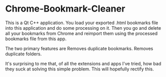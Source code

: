 # Chrome-Bookmark-Cleaner

This is a Qt C++ application. You load your exported .html bookmarks file into this application and do some processing on it. Then you go and delete all your bookmarks from Chrome and reimport them using the processed bookmarks file from this app.

The two primary features are Removes duplicate bookmarks. Removes duplicate folders.

It's surprising to me that, of all the extensions and apps I've tried, how bad they suck at solving this simple problem. This will hopefully rectify this.
